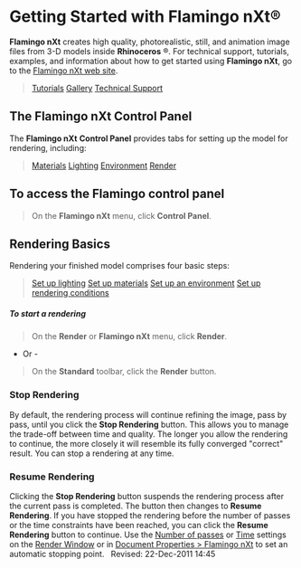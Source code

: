 ---
---


# Getting Started with Flamingo nXt®
 **Flamingo nXt** creates high quality, photorealistic, still, and animation image files from 3-D models inside **Rhinoceros** ®.
For technical support, tutorials, examples, and information about how to get started using **Flamingo nXt**, go to the [Flamingo nXt web site](http://nxt.flamingo3d.com/).

> [Tutorials](http://nxt.flamingo3d.com/page/tutorials-and-documentation) 
> [Gallery](http://nxt.flamingo3d.com/photo) 
> [Technical Support](http://nxt.flamingo3d.com/forum) 

## The Flamingo nXt Control Panel
The **Flamingo nXt**  **Control Panel** provides tabs for setting up the model for rendering, including:

> [Materials](materials-tab.html) 
> [Lighting](lighting-tab.html) 
> [Environment](environment-tab.html) 
> [Render](render-tab.html) 

## To access the Flamingo control panel

>On the **Flamingo nXt** menu, click **Control Panel**.

## Rendering Basics
Rendering your finished model comprises four basic steps:

> [Set up lighting](lighting-tab.html) 
> [Set up materials](materials-tab.html) 
> [Set up an environment](environment-tab.html) 
> [Set up rendering conditions](render-tab.html) 

##### To start a rendering

>On the **Render** or **Flamingo nXt** menu, click **Render**.

- Or -

>On the **Standard** toolbar, click the **Render** button.

### Stop Rendering
By default, the rendering process will continue refining the image, pass by pass, until you click the **Stop Rendering** button. This allows you to manage the trade-off between time and quality. The longer you allow the rendering to continue, the more closely it will resemble its fully converged &quot;correct&quot; result. You can stop a rendering at any time.

###  **Resume Rendering** 
Clicking the **Stop Rendering** button suspends the rendering process after the current pass is completed.
The button then changes to **Resume Rendering**. If you have stopped the rendering before the number of passes or the time constraints have been reached, you can click the **Resume Rendering** button to continue.
Use the [Number of passes](render-window.html#number-of-passes) or [Time](render-window.html#time) settings on the [Render Window](render-window.html) or in [Document Properties &gt; Flamingo nXt](documentproperties-flamingo.html) to set an automatic stopping point.
&#160;
Revised: 22-Dec-2011 14:45


